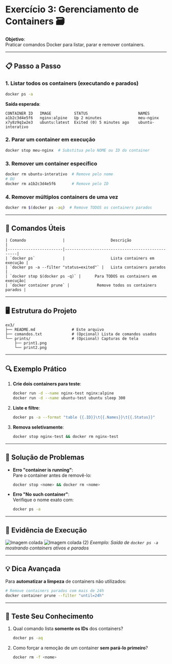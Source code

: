# Exercício 3: Gerenciamento de Containers 🗃️

**Objetivo**:  
Praticar comandos Docker para listar, parar e remover containers.

---

## 📋 Passo a Passo

### 1. Listar todos os containers (executando e parados)
```bash
docker ps -a
```
**Saída esperada**:
```
CONTAINER ID   IMAGE          STATUS                      NAMES
a1b2c3d4e5f6   nginx:alpine   Up 2 minutes                meu-nginx
x7y8z9q1w2e3   ubuntu:latest  Exited (0) 5 minutes ago    ubuntu-interativo
```

### 2. Parar um container em execução
```bash
docker stop meu-nginx  # Substitua pelo NOME ou ID do container
```

### 3. Remover um container específico
```bash
docker rm ubuntu-interativo  # Remove pelo nome
# OU
docker rm a1b2c3d4e5f6       # Remove pelo ID
```

### 4. Remover múltiplos containers de uma vez
```bash
docker rm $(docker ps -aq)  # Remove TODOS os containers parados
```

---

## 📌 Comandos Úteis
```
| Comando                |                    Descrição                    |
|------------------------|-------------------------------------------------|
| `docker ps`            |                    Lista containers em execução |
| `docker ps -a --filter "status=exited"` |   Lista containers parados     |
| `docker stop $(docker ps -q)` |      Para TODOS os containers em execução|
| `docker container prune` |            Remove todos os containers parados |
```

---

## 🖥️ Estrutura do Projeto
```
ex3/
├── README.md                # Este arquivo
├── comandos.txt             # (Opcional) Lista de comandos usados
└── prints/                  # (Opcional) Capturas de tela
    ├── print1.png  
    └── print2.png
```

---

## 🔍 Exemplo Prático
1. **Crie dois containers para teste**:
   ```bash
   docker run -d --name nginx-test nginx:alpine
   docker run -d --name ubuntu-test ubuntu sleep 300
   ```

2. **Liste e filtre**:
   ```bash
   docker ps -a --format "table {{.ID}}\t{{.Names}}\t{{.Status}}"
   ```

3. **Remova seletivamente**:
   ```bash
   docker stop nginx-test && docker rm nginx-test
   ```

---

## 🚨 Solução de Problemas
- **Erro "container is running"**:  
  Pare o container antes de removê-lo:
  ```bash
  docker stop <nome> && docker rm <nome>
  ```

- **Erro "No such container"**:  
  Verifique o nome exato com:
  ```bash
  docker ps -a
  ```

---

## 📸 Evidência de Execução
![Imagem colada](https://github.com/user-attachments/assets/b318d47c-178b-42db-9ecf-4045322f1cb9)
![Imagem colada (2)](https://github.com/user-attachments/assets/94c54f1b-3320-48d2-905c-3bd67e6fd869)
*Exemplo: Saída de `docker ps -a` mostrando containers ativos e parados*

---

## 💡 Dica Avançada
Para **automatizar a limpeza** de containers não utilizados:
```bash
# Remove containers parados com mais de 24h
docker container prune --filter "until=24h"
```

---

## 🧠 Teste Seu Conhecimento
1. Qual comando lista **somente os IDs** dos containers?
   ```bash
   docker ps -aq
   ```

2. Como forçar a remoção de um container **sem pará-lo primeiro**?
   ```bash
   docker rm -f <nome>
   ```

